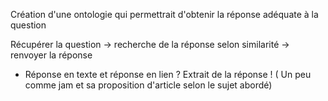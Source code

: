 Création d'une ontologie qui permettrait d'obtenir la réponse adéquate à la question

 Récupérer la question -> recherche de la réponse selon similarité -> renvoyer la réponse
 
 - Réponse en texte et réponse en lien ? Extrait de la réponse ! 
 ( Un peu comme jam et sa proposition d'article selon le sujet abordé) 
 
